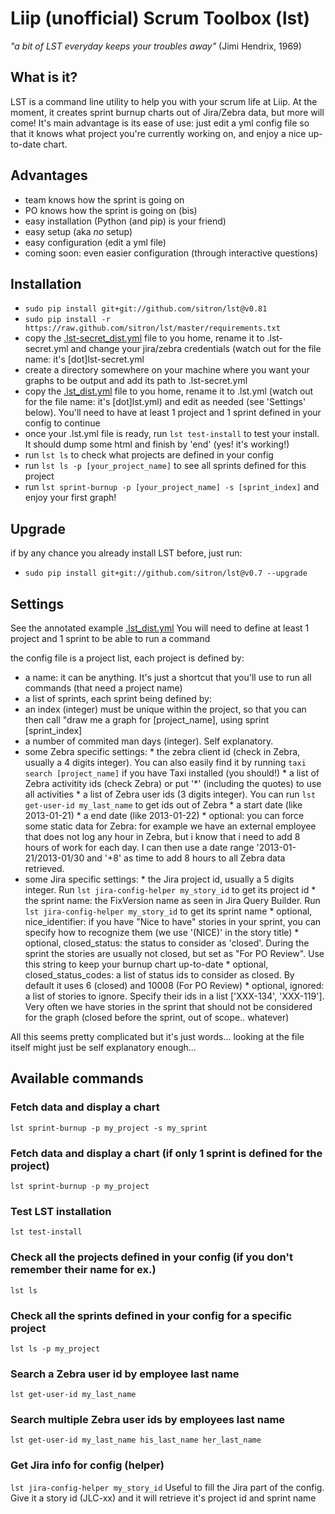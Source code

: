 # Liip (unofficial) Scrum Toolbox (lst)
<cite>"a bit of LST everyday keeps your troubles away"</cite> (Jimi Hendrix, 1969)

## What is it?
LST is a command line utility to help you with your scrum life at Liip.
At the moment, it creates sprint burnup charts out of Jira/Zebra data, but more will come!
It's main advantage is its ease of use: just edit a yml config file so that it knows what project you're currently working on, and enjoy a nice up-to-date chart.

## Advantages
* team knows how the sprint is going on
* PO knows how the sprint is going on (bis)
* easy installation (Python (and pip) is your friend)
* easy setup (aka _no_ setup)
* easy configuration (edit a yml file)
* coming soon: even easier configuration (through interactive questions)

## Installation
* `sudo pip install git+git://github.com/sitron/lst@v0.81`
* `sudo pip install -r https://raw.github.com/sitron/lst/master/requirements.txt`
* copy the [.lst-secret_dist.yml](lst/blob/master/.lst-secret_dist.yml) file to you home, rename it to .lst-secret.yml and change your jira/zebra credentials (watch out for the file name: it's [dot]lst-secret.yml
* create a directory somewhere on your machine where you want your graphs to be output and add its path to .lst-secret.yml 
* copy the [.lst_dist.yml](lst/blob/master/.lst_dist.yml) file to you home, rename it to .lst.yml (watch out for the file name: it's [dot]lst.yml) and edit as needed (see 'Settings' below). You'll need to have at least 1 project and 1 sprint defined in your config to continue
* once your .lst.yml file is ready, run `lst test-install` to test your install. It should dump some html and finish by 'end' (yes! it's working!)
* run `lst ls` to check what projects are defined in your config
* run `lst ls -p [your_project_name]` to see all sprints defined for this project
* run `lst sprint-burnup -p [your_project_name] -s [sprint_index]` and enjoy your first graph!

## Upgrade
if by any chance you already install LST before, just run:
* `sudo pip install git+git://github.com/sitron/lst@v0.7 --upgrade` 

## Settings
See the annotated example [.lst_dist.yml](lst/blob/master/.lst_dist.yml)
You will need to define at least 1 project and 1 sprint to be able to run a command

the config file is a project list, each project is defined by:

* a name: it can be anything. It's just a shortcut that you'll use to run all commands (that need a project name)
* a list of sprints, each sprint being defined by:
 * an index (integer) must be unique within the project, so that you can then call "draw me a graph for [project_name], using sprint [sprint_index] 
 * a number of commited man days (integer). Self explanatory.
 * some Zebra specific settings:
       * the zebra client id (check in Zebra, usually a 4 digits integer). You can also easily find it by running `taxi search [project_name]` if you have Taxi installed (you should!)
       * a list of Zebra activitity ids (check Zebra) or put '*' (including the quotes) to use all activities
       * a list of Zebra user ids (3 digits integer). You can run `lst get-user-id my_last_name` to get ids out of Zebra
       * a start date (like 2013-01-21)
       * a end date (like 2013-01-22)
       * optional: you can force some static data for Zebra: for example we have an external employee that does not log any hour in Zebra, but i know that i need to add 8 hours of work for each day. I can then use a date range '2013-01-21/2013-01/30 and '+8' as time to add 8 hours to all Zebra data retrieved.
 * some Jira specific settings:
       * the Jira project id, usually a 5 digits integer. Run `lst jira-config-helper my_story_id` to get its project id
       * the sprint name: the FixVersion name as seen in Jira Query Builder. Run `lst jira-config-helper my_story_id` to get its sprint name
       * optional, nice\_identifier: if you have "Nice to have" stories in your sprint, you can specify how to recognize them (we use '(NICE)' in the story title)
       * optional, closed_status: the status to consider as 'closed'. During the sprint the stories are usually not closed, but set as "For PO Review". Use this string to keep your burnup chart up-to-date
       * optional, closed\_status\_codes: a list of status ids to consider as closed. By default it uses 6 (closed) and 10008 (For PO Review)
       * optional, ignored: a list of stories to ignore. Specify their ids in a list ['XXX-134', 'XXX-119']. Very often we have stories in the sprint that should not be considered for the graph (closed before the sprint, out of scope.. whatever)

All this seems pretty complicated but it's just words... looking at the file itself might just be self explanatory enough...

## Available commands
### Fetch data and display a chart
`lst sprint-burnup -p my_project -s my_sprint`
### Fetch data and display a chart (if only 1 sprint is defined for the project)
`lst sprint-burnup -p my_project`
### Test LST installation
`lst test-install`
### Check all the projects defined in your config (if you don't remember their name for ex.)
`lst ls`
### Check all the sprints defined in your config for a specific project
`lst ls -p my_project`
### Search a Zebra user id by employee last name
`lst get-user-id my_last_name`
### Search multiple Zebra user ids by employees last name
`lst get-user-id my_last_name his_last_name her_last_name`
### Get Jira info for config (helper)
`lst jira-config-helper my_story_id`
Useful to fill the Jira part of the config. Give it a story id (JLC-xx) and it will retrieve it's project id and sprint name


